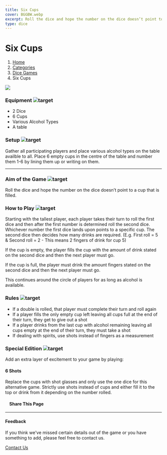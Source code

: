 ```yaml
---
title: Six Cups
cover: BGGBW.webp
excerpt: Roll the dice and hope the number on the dice doesn’t point to a cup that is filled.
type: dice
---
```


# Six Cups

1.  [Home](/)
2.  [Categories](GameCategories)
3.  [Dice Games](GameCategories/DiceGames)
4.  Six Cups

![](/images/sixcups.webp)

### Equipment ![target](/images/liquor.webp)

-   2 Dice
-   6 Cups
-   Various Alcohol Types
-   A table

### Setup ![target](/images/settings.webp)

Gather all participating players and place various alcohol types on the table availble to all. Place 6 empty cups in the centre of the table and number them 1-6 by lining them up or writing on them.

* * *

### Aim of the Game ![target](/images/target.webp)

Roll the dice and hope the number on the dice doesn’t point to a cup that is filled.

### How to Play ![target](/images/question.webp)

Starting with the tallest player, each player takes their turn to roll the first dice and then after the first number is determined roll the second dice. Whichever number the first dice lands upon points to a specific cup. The second dice then decides how many drinks are required. (E.g. First roll = 5 & Second roll = 2 - This means 2 fingers of drink for cup 5)

If the cup is empty, the player fills the cup with the amount of drink stated on the second dice and then the next player must go.

If the cup is full, the player must drink the amount fingers stated on the second dice and then the next player must go.

This continues around the circle of players for as long as alcohol is available.

### Rules ![target](/images/rules.webp)

-   If a double is rolled, that player must complete their turn and roll again
-   If a player fills the only empty cup left leaving all cups full at the end of their turn, they get to give out a shot
-   If a player drinks from the last cup with alcohol remaining leaving all cups empty at the end of their turn, they must take a shot
-   If dealing with spirits, use shots instead of fingers as a measurement

### Special Edition ![target](/images/special.webp)

Add an extra layer of excitement to your game by playing:

#### **6 Shots**

Replace the cups with shot glasses and only use the one dice for this alternative game. Strictly use shots instead of cups and either fill it to the top or drink from it depending on the number rolled.

####     Share This Page

[](https://www.facebook.com/sharer/sharer.php?u=beergogglegames.co.uk/GameCategories/DiceGames/sixcups)[](https://www.instagram.com/direct/new/)[](https://twitter.com/intent/tweet?url=beergogglegames.co.uk/GameCategories/DiceGames/sixcups)

* * *

#### Feedback

If you think we've missed certain details out of the game or you have something to add, please feel free to contact us.

  
  
  
[Contact Us](contact)
